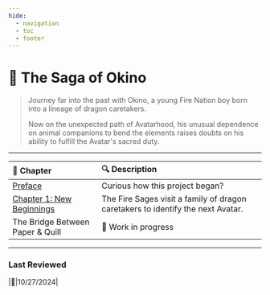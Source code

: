 ```yaml
---
hide:
  - navigation
  - toc
  - footer
---
```


# :closed_book: The Saga of Okino

> Journey far into the past with Okino, a young Fire Nation boy born into a lineage of dragon caretakers.
> 
> Now on the unexpected path of Avatarhood, his unusual dependence on animal companions to bend the elements raises doubts on his ability to fulfill the Avatar's sacred duty.

---

| :bookmark_tabs: Chapter                   | :mag: Description                                                               |
| :---------------------------------------- | :------------------------------------------------------------------------------ |
| [Preface](preface.md)                     | Curious how this project began?                                                 |
| [Chapter 1: New Beginnings](chapter-1.md) | The Fire Sages visit a family of dragon caretakers to identify the next Avatar. |
| The Bridge Between Paper & Quill          | :hammer: Work in progress                                                       |

---

### Last Reviewed

|:pencil:|10/27/2024|